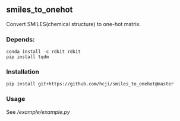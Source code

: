 ## smiles_to_onehot
Convert SMILES(chemical structure) to one-hot matrix.

### Depends:
    conda install -c rdkit rdkit
	pip install tqdm

### Installation
	pip install git+https://github.com/hcji/smiles_to_onehot@master
    
### Usage
See */example/example.py*